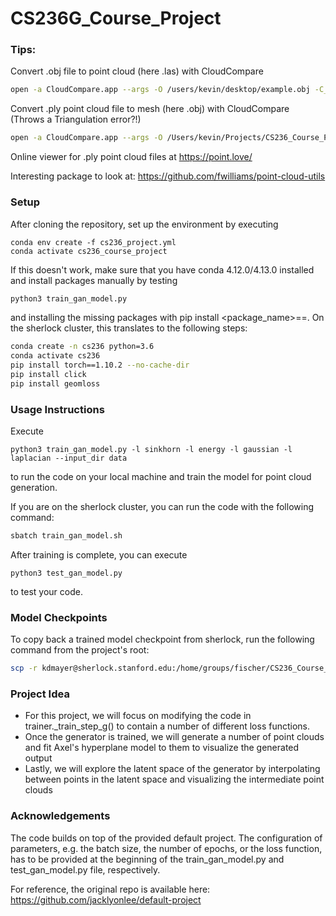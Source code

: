 # CS236G_Course_Project

### Tips:

Convert .obj file to point cloud (here .las) with CloudCompare

```bash
open -a CloudCompare.app --args -O /users/kevin/desktop/example.obj -C_EXPORT_FMT LAS -SAMPLE_MESH POINTS 10000
```

Convert .ply point cloud file to mesh (here .obj) with CloudCompare (Throws a Triangulation error?!)

```bash
open -a CloudCompare.app --args -O /Users/kevin/Projects/CS236_Course_Project/mock_data/Interpolation_Output/0.ply -M_EXPORT_FMT OBJ -DELAUNAY 
```

Online viewer for .ply point cloud files at https://point.love/

Interesting package to look at: https://github.com/fwilliams/point-cloud-utils

### Setup

After cloning the repository, set up the environment by executing

    conda env create -f cs236_project.yml
    conda activate cs236_course_project

If this doesn't work, make sure that you have conda 4.12.0/4.13.0 installed and install packages manually by testing 

```bash
python3 train_gan_model.py
```

and installing the missing packages with pip install <package_name>==<version>. On the sherlock cluster, this translates to the following steps:

```bash
conda create -n cs236 python=3.6
conda activate cs236
pip install torch==1.10.2 --no-cache-dir
pip install click
pip install geomloss
```

### Usage Instructions

Execute

    python3 train_gan_model.py -l sinkhorn -l energy -l gaussian -l laplacian --input_dir data
  
to run the code on your local machine and train the model for point cloud generation.

If you are on the sherlock cluster, you can run the code with the following command:

```bash
sbatch train_gan_model.sh
```

After training is complete, you can execute

    python3 test_gan_model.py

to test your code.

### Model Checkpoints

To copy back a trained model checkpoint from sherlock, run the following command from the project's root:

```bash
scp -r kdmayer@sherlock.stanford.edu:/home/groups/fischer/CS236_Course_Project/checkpoints/<checkpoint_name> checkpoints/
```

### Project Idea

- For this project, we will focus on modifying the code in trainer._train_step_g() to contain a number of different loss functions.
- Once the generator is trained, we will generate a number of point clouds and fit Axel's hyperplane model to them to visualize the generated output
- Lastly, we will explore the latent space of the generator by interpolating between points in the latent space and visualizing the intermediate point clouds
  
### Acknowledgements

The code builds on top of the provided default project. The configuration of parameters, e.g. the batch size, the 
number of epochs, or the loss function, has to be provided at the beginning of the train_gan_model.py and 
test_gan_model.py file, respectively. 

For reference, the original repo is available here: https://github.com/jacklyonlee/default-project

 
